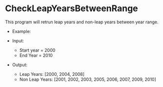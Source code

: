 # CheckLeapYearsBetweenRange
This program will retrun leap years and non-leap years between year range.
- Example: 
-  Input: 
   -  Start year = 2000
   -  End Year = 2010

-  Output: 
   -  Leap Years: [2000, 2004, 2008]
   -  Non Leap Years: [2001, 2002, 2003, 2005, 2006, 2007, 2009, 2010]
